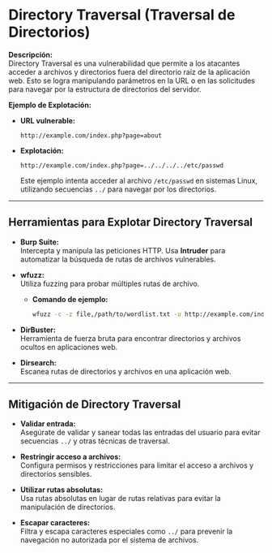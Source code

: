 # **Directory Traversal (Traversal de Directorios)**

**Descripción:**  
Directory Traversal es una vulnerabilidad que permite a los atacantes acceder a archivos y directorios fuera del directorio raíz de la aplicación web. Esto se logra manipulando parámetros en la URL o en las solicitudes para navegar por la estructura de directorios del servidor.

**Ejemplo de Explotación:**

- **URL vulnerable:**

  `http://example.com/index.php?page=about`

- **Explotación:**

  `http://example.com/index.php?page=../../../../etc/passwd`

  Este ejemplo intenta acceder al archivo `/etc/passwd` en sistemas Linux, utilizando secuencias `../` para navegar por los directorios.

---

## **Herramientas para Explotar Directory Traversal**

- **Burp Suite:**  
  Intercepta y manipula las peticiones HTTP. Usa **Intruder** para automatizar la búsqueda de rutas de archivos vulnerables.

- **wfuzz:**  
  Utiliza fuzzing para probar múltiples rutas de archivo.

  - **Comando de ejemplo:**

    ```bash
    wfuzz -c -z file,/path/to/wordlist.txt -u http://example.com/index.php?page=FUZZ -t 50 --hc 404
    ```

- **DirBuster:**  
  Herramienta de fuerza bruta para encontrar directorios y archivos ocultos en aplicaciones web.

- **Dirsearch:**  
  Escanea rutas de directorios y archivos en una aplicación web.

---

## **Mitigación de Directory Traversal**

- **Validar entrada:**  
  Asegúrate de validar y sanear todas las entradas del usuario para evitar secuencias `../` y otras técnicas de traversal.

- **Restringir acceso a archivos:**  
  Configura permisos y restricciones para limitar el acceso a archivos y directorios sensibles.

- **Utilizar rutas absolutas:**  
  Usa rutas absolutas en lugar de rutas relativas para evitar la manipulación de directorios.

- **Escapar caracteres:**  
  Filtra y escapa caracteres especiales como `../` para prevenir la navegación no autorizada por el sistema de archivos.

